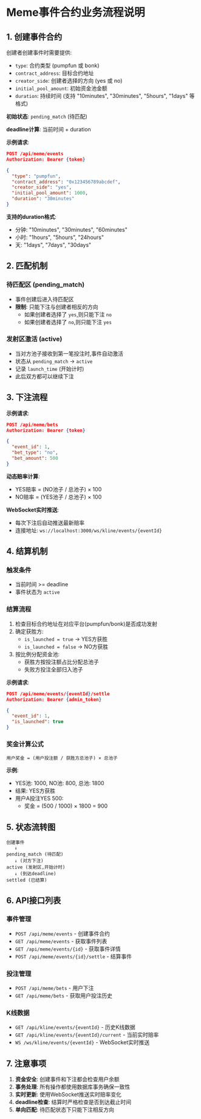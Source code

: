 # Meme事件合约业务流程说明

## 1. 创建事件合约

创建者创建事件时需要提供:
- `type`: 合约类型 (pumpfun 或 bonk)
- `contract_address`: 目标合约地址
- `creator_side`: 创建者选择的方向 (yes 或 no)
- `initial_pool_amount`: 初始资金池金额
- `duration`: 持续时间 (支持 "10minutes", "30minutes", "5hours", "1days" 等格式)

**初始状态**: `pending_match` (待匹配)

**deadline计算**: 当前时间 + duration

**示例请求**:
```json
POST /api/meme/events
Authorization: Bearer {token}

{
  "type": "pumpfun",
  "contract_address": "0x123456789abcdef",
  "creator_side": "yes",
  "initial_pool_amount": 1000,
  "duration": "30minutes"
}
```

**支持的duration格式**:
- 分钟: "10minutes", "30minutes", "60minutes"
- 小时: "1hours", "5hours", "24hours"
- 天: "1days", "7days", "30days"

## 2. 匹配机制

### 待匹配区 (pending_match)
- 事件创建后进入待匹配区
- **限制**: 只能下注与创建者相反的方向
  - 如果创建者选择了 `yes`,则只能下注 `no`
  - 如果创建者选择了 `no`,则只能下注 `yes`

### 发射区激活 (active)
- 当对方池子接收到第一笔投注时,事件自动激活
- 状态从 `pending_match` → `active`
- 记录 `launch_time` (开始计时)
- 此后双方都可以继续下注

## 3. 下注流程

**示例请求**:
```json
POST /api/meme/bets
Authorization: Bearer {token}

{
  "event_id": 1,
  "bet_type": "no",
  "bet_amount": 500
}
```

**动态赔率计算**:
- YES赔率 = (NO池子 / 总池子) × 100
- NO赔率 = (YES池子 / 总池子) × 100

**WebSocket实时推送**:
- 每次下注后自动推送最新赔率
- 连接地址: `ws://localhost:3000/ws/kline/events/{eventId}`

## 4. 结算机制

### 触发条件
- 当前时间 >= deadline
- 事件状态为 `active`

### 结算流程
1. 检查目标合约地址在对应平台(pumpfun/bonk)是否成功发射
2. 确定获胜方:
   - `is_launched = true` → YES方获胜
   - `is_launched = false` → NO方获胜
3. 按比例分配资金池:
   - 获胜方按投注额占比分配总池子
   - 失败方投注全部归入池子

**示例请求**:
```json
POST /api/meme/events/{eventId}/settle
Authorization: Bearer {admin_token}

{
  "event_id": 1,
  "is_launched": true
}
```

### 奖金计算公式
```
用户奖金 = (用户投注额 / 获胜方总池子) × 总池子
```

**示例**:
- YES池: 1000, NO池: 800, 总池: 1800
- 结果: YES方获胜
- 用户A投注YES 500:
  - 奖金 = (500 / 1000) × 1800 = 900

## 5. 状态流转图

```
创建事件
   ↓
pending_match (待匹配)
   ↓ (对方下注)
active (发射区,开始计时)
   ↓ (到达deadline)
settled (已结算)
```

## 6. API接口列表

### 事件管理
- `POST /api/meme/events` - 创建事件合约
- `GET /api/meme/events` - 获取事件列表
- `GET /api/meme/events/{id}` - 获取事件详情
- `POST /api/meme/events/{id}/settle` - 结算事件

### 投注管理
- `POST /api/meme/bets` - 用户下注
- `GET /api/meme/bets` - 获取用户投注历史

### K线数据
- `GET /api/kline/events/{eventId}` - 历史K线数据
- `GET /api/kline/events/{eventId}/current` - 当前实时赔率
- `WS /ws/kline/events/{eventId}` - WebSocket实时推送

## 7. 注意事项

1. **资金安全**: 创建事件和下注都会检查用户余额
2. **事务处理**: 所有操作都使用数据库事务确保一致性
3. **实时更新**: 使用WebSocket推送实时赔率变化
4. **deadline检查**: 结算时严格检查是否到达截止时间
5. **单向匹配**: 待匹配状态下只能下注相反方向
